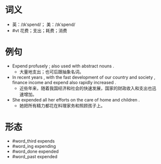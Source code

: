 # 词义
- 英：/ɪkˈspend/； 美：/ɪkˈspend/
- #vt 花费；支出；耗费；消费
# 例句
- Expend profusely ; also used with abstract nouns .
	- 大量地支出；也可后跟抽象名词。
- In recent years , with the fast development of our country and society , finance income and expend also rapidly increased .
	- 近些年来，随着我国经济和社会的快速发展，国家的财政收入和支出也迅速增加。
- She expended all her efforts on the care of home and children .
	- 她把所有精力都花在料理家务和照顾孩子上。
# 形态
- #word_third expends
- #word_ing expending
- #word_done expended
- #word_past expended
